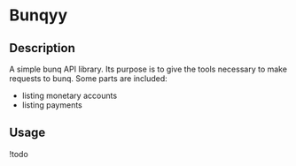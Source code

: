 # Bunqyy

## Description
A simple bunq API library. Its purpose is to give the tools necessary to make requests to bunq.
Some parts are included:
- listing monetary accounts
- listing payments

## Usage
!todo